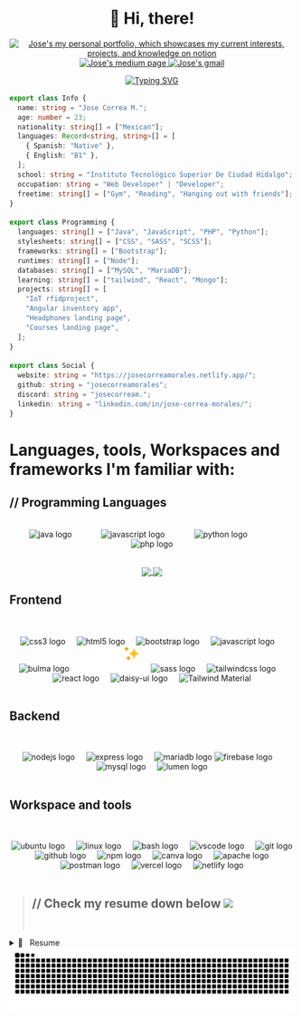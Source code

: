 <h1 align="center">
 &#128075 Hi, there!
 
</h1>

<p align="center">
  <a href="https://nonchalant-ptarmigan-51f.notion.site/Jose-Correa-M-6087b7bad01a448cbb207e4809c80456" title="Check my personal portfolio, which showcases my current interests, projects, and knowledge " target="_blank">
    <img src="https://img.shields.io/badge/Notion-232121?style=for-the-badge&logo=notion&logoColor=white" width="120"  title="Check my personal portfolio, which showcases my current interests, projects, and knowledge" alt="Jose's my personal portfolio, which showcases my current interests, projects, and knowledge on notion">
  </a>
    <a href="https://medium.com/@jose-correa-morales" title="Follow me on Medium" target="_blank">
    <img src="https://img.shields.io/badge/Medium-12100E?style=for-the-badge&logo=medium&logoColor=whit" width="150" alt="Jose's medium page" title="Follow me on Medium">
  </a>
  <a href="mailto:jose.correax@gmail.com?subject=Hello!!" title="Jose's mail" target="_blank" >
    <img src="https://img.shields.io/badge/Gmail-232121?style=for-the-badge&logo=gmail&logoColor=white" width="120" title="Jose's mail" alt="Jose's gmail">
  </a>
</p>

<center>

[![Typing SVG](https://readme-typing-svg.herokuapp.com?font=Raleway&weight=700&size=40&duration=4000&pause=939&color=FFDDAD&center=true&vCenter=true&random=true&width=450&height=60&lines=José+Correa+Morales)](https://github.com/JoseCorreaMorales)


</center>

```ts
export class Info {
  name: string = "Jose Correa M.";
  age: number = 23;
  nationality: string[] = ["Mexican"];
  languages: Record<string, string>[] = [
    { Spanish: "Native" },
    { English: "B1" },
  ];
  school: string = "Instituto Tecnológico Superior De Ciudad Hidalgo";
  occupation: string = "Web Developer" | "Developer";
  freetime: string[] = ["Gym", "Reading", "Hanging out with friends"];
}

export class Programming {
  languages: string[] = ["Java", "JavaScript", "PHP", "Python"];
  stylesheets: string[] = ["CSS", "SASS", "SCSS"];
  frameworks: string[] = ["Bootstrap"];
  runtimes: string[] = ["Node"];
  databases: string[] = ["MySQL", "MariaDB"];
  learning: string[] = ["tailwind", "React", "Mongo"];
  projects: string[] = [
    "IoT rfidproject",
    "Angular inventory app",
    "Headphones landing page",
    "Courses landing page",
  ];
}

export class Social {
  website: string = "https://josecorreamorales.netlify.app/";
  github: string = "josecorreamorales";
  discord: string = "josecorream.";
  linkedin: string = "linkedin.com/in/jose-correa-morales/";
}
```

# Languages, tools, Workspaces and frameworks I'm familiar with:

## // Programming Languages

<p align="center">
      <br/>
 <img src="https://cdn.jsdelivr.net/gh/devicons/devicon/icons/java/java-original.svg" height="50" alt="java logo"  />
   <img width="12" />
   <img width="12" />
   <img width="12" />
  <img src="https://cdn.jsdelivr.net/gh/devicons/devicon/icons/javascript/javascript-original.svg" height="50" alt="javascript logo"  />
    <img width="12" />
   <img width="12" />
   <img width="12" />
    <img src="https://cdn.jsdelivr.net/gh/devicons/devicon/icons/python/python-original.svg" height="50" alt="python logo"  />
    <img width="12" />
   <img width="12" />
   <img width="12" />
    <img src="https://cdn.jsdelivr.net/gh/devicons/devicon/icons/php/php-original.svg" height="50" alt="php logo"  />
    <br/>
    <br/>
</p>

<p align="center">
<a href="https://github.com/josecorreamorales?tab=repositories">
  <img height="180" align="center" src="https://github-readme-stats.vercel.app/api?username=josecorreamorales&show_icons=true&theme=gruvbox_light&rank_icon=github" />
</a>
<a href="https://github.com/josecorreamorales?tab=repositories">
  <img height="180" align="center" src="https://github-readme-stats.vercel.app/api/top-langs/?username=josecorreamorales&layout=compact&theme=solarized-light&hide=html,scss,prolog" />
</a>
<p>

## Frontend

<p align="center">
    <br/>
    <br/>
    <img src="https://cdn.jsdelivr.net/gh/devicons/devicon/icons/css3/css3-original.svg" height="50" alt="css3 logo"  title="CCS" />
    <img width="12" />
    <img src="https://cdn.jsdelivr.net/gh/devicons/devicon/icons/html5/html5-original.svg" height="50" alt="html5 logo"  title="html" />
    <img width="12" />
    <img src="https://cdn.jsdelivr.net/gh/devicons/devicon/icons/bootstrap/bootstrap-original.svg" height="50" alt="bootstrap logo"  title="Bootstrap"/>
    <img width="12" />
    <img src="https://cdn.jsdelivr.net/gh/devicons/devicon/icons/javascript/javascript-original.svg" height="50" alt="javascript logo" title="JavaScript" />
    <img width="12" />
    <img src="https://cdn.jsdelivr.net/gh/devicons/devicon/icons/bulma/bulma-plain.svg" height="50" alt="bulma logo" title="Bulma" />
    <img width="12" />
    <img src="./assets/pico-logo-dark.svg" height="45" alt="PICO CSS logo" title="PICO.CSS" />
    <img width="12" />
    <img src="https://cdn.jsdelivr.net/gh/devicons/devicon/icons/sass/sass-original.svg" height="50" alt="sass logo"  title="SCSS" />
    <img width="12" />
    <!-- <img src="./assets/tailwindcss-original-wordmark.svg" height="50" alt="tailwindcss logo"  /> -->
    <img src="https://cdn.jsdelivr.net/gh/devicons/devicon/icons/tailwindcss/tailwindcss-original.svg" height="50" alt="tailwindcss logo" title="Tailwind Framework" />
    <img width="12" />
    <img src="https://cdn.jsdelivr.net/gh/devicons/devicon/icons/react/react-original.svg" height="50" alt="react logo" title="React.js" />
    <img width="12" />
  <img src="https://raw.githubusercontent.com/saadeghi/daisyui-images/master/images/daisyui-logo/favicon-192.png" height="50" alt="daisy-ui logo" title="Daisy UI" />
    <img width="12" />
  <img src="https://www.material-tailwind.com/image/logo-mt.png" height="50"  title="Tailwind Material" alt="Tailwind Material"  />
<br/>
    <br/>

</p>

##  Backend

<p align="center">
    <br/>
    <br/>
  <img src="https://cdn.jsdelivr.net/gh/devicons/devicon/icons/nodejs/nodejs-original.svg" height="50" alt="nodejs logo"  />
  <img width="12" />
  <img src="https://cdn.jsdelivr.net/gh/devicons/devicon/icons/express/express-original.svg" height="50" alt="express logo"  />
  <img width="12" />
  <img src="https://cdn.jsdelivr.net/gh/devicons/devicon/icons/mariadb/mariadb-original.svg" height="50" alt="mariadb logo" />
  <img src="https://cdn.jsdelivr.net/gh/devicons/devicon/icons/firebase/firebase-plain.svg" height="50" alt="firebase logo"  />
  <img width="12" />
  <img src="https://cdn.jsdelivr.net/gh/devicons/devicon/icons/mysql/mysql-original.svg" height="50" alt="mysql logo"  />
    <img width="12" />
  <img src="https://cdn.jsdelivr.net/gh/devicons/devicon/icons/lumen/lumen-original.svg" height="50" alt="lumen logo" />
      <br/>
    <br/>
  
</p>

##  Workspace and tools

<p align="center">
    <br/>
    <br/>
  <img src="https://cdn.jsdelivr.net/gh/devicons/devicon/icons/ubuntu/ubuntu-plain.svg" height="50" alt="ubuntu logo"  />
  <img width="12" />
  <img src="https://cdn.jsdelivr.net/gh/devicons/devicon/icons/linux/linux-original.svg" height="50" alt="linux logo"  />
  <img width="12" />
  <img src="https://cdn.jsdelivr.net/gh/devicons/devicon/icons/bash/bash-original.svg" height="50" alt="bash logo"  />
  <img width="12" />
  <img src="https://cdn.jsdelivr.net/gh/devicons/devicon/icons/vscode/vscode-original.svg" height="50" alt="vscode logo"  />
  <img width="12" />
  <img src="https://cdn.jsdelivr.net/gh/devicons/devicon/icons/git/git-original.svg" height="50" alt="git logo"  />
  <img width="12" />
  <img src="https://cdn.jsdelivr.net/gh/devicons/devicon/icons/github/github-original.svg" height="50" alt="github logo"  />
  <img width="12" />
  <img src="https://cdn.jsdelivr.net/gh/devicons/devicon/icons/npm/npm-original-wordmark.svg" height="50" alt="npm logo"  />
  <img width="12" />
  <img src="https://cdn.jsdelivr.net/gh/devicons/devicon/icons/canva/canva-original.svg" height="50" alt="canva logo"  />
  <img width="12" />
  <img src="https://cdn.jsdelivr.net/gh/devicons/devicon/icons/apache/apache-original.svg" height="50" alt="apache logo"  />
  <img width="12" />
  <img src="https://cdn.jsdelivr.net/gh/devicons/devicon/icons/postman/postman-original.svg" height="50" alt="postman logo" />
<img width="12" />
<img src="https://cdn.jsdelivr.net/gh/devicons/devicon/icons/vercel/vercel-original.svg" height="50" alt="vercel logo" />
<img width="12" />
<img src="https://cdn.jsdelivr.net/gh/devicons/devicon/icons/netlify/netlify-original.svg" height="50" alt="netlify logo" />
    <br/>
    <br/>

</p>

> ## // Check my resume down below <img src="https://media.giphy.com/media/hvRJCLFzcasrR4ia7z/giphy.gif" width="25px">
>
>
>
> &nbsp;

<details>
  <summary>📃 &nbsp; Resume </summary>

## Education

<!-- UDEMY Bootcamp -->
<img align="right" width="30px" src="https://cdn.icon-icons.com/icons2/2389/PNG/512/udemy_logo_icon_144775.png" />

- 📖 **&nbsp;Udemy Bootcamp**\
  📆 &nbsp;Present\
  📍 **&nbsp;[The Complete 2023 Web Development Bootcamp](https://www.udemy.com/course/the-complete-web-development-bootcamp/) by Dr. Angela Yu** - Udemy

<!-- ITSCH ISC -->
<img align="right" width="30px" src="./assets/itsch.png" />

- 📖 **&nbsp;Computer Systems Engineering**\
  📆 2019 - Present\
  📍 **[Instituto Tecnológico Superior De Ciudad Hidalgo](https://cdhidalgo.tecnm.mx/)** - Ciudad Hidalgo, Michoacán, México

<!-- ITSCH English -->
  <img align="right" width="30px" src="./assets/cle-itsch.jpg" />

- 📖 **&nbsp;B1 (CEFR) English course**\
  📆 2019 - 2022\
  📜 **[Certificate](./assets/joseEnglishCertificate.pdf)**\
  📍 **[Instituto Tecnológico Superior De Ciudad Hidalgo](https://cdhidalgo.tecnm.mx/cle/ingles-para-adultos)** - Ciudad Hidalgo, Michoacán, México

<!-- CECyTEM -->
<img align="right" width="30px" src="./assets/cecytem.png" />

- 📖 **&nbsp;Technical Programming Program**\
  📆 &nbsp;2016 - 2019\
  📍 **&nbsp;[CECyTEM 17](http://cdhidalgo.cecytem.net/)** - Ciudad Hidalgo, Michoacán, México

## Volunteering

<img align="right" width="30px" src="./assets/itsch.png" />

- 👨‍💻 **&nbsp;Volunteer in the design department**\
  📆 &nbsp;2022 - Present\
  📍 **Instituto Tecnológico Superior De Ciudad Hidalgo** - Ciudad Hidalgo, Michoacán, México

<img align="right" width="30px" src="./assets/KLASSTER GROUP .png" />

- 👨‍💻 **&nbsp;Community service at [ITSCH](https://cdhidalgo.tecnm.mx/) as webDev for Klasster Group entrepreneurship**\
  📆 &nbsp;2022 - Present\
  📍 **Instituto Tecnológico Superior De Ciudad Hidalgo** - Ciudad Hidalgo, Michoacán, México

## Projects

<p align="center">
  <a href="https://github.com/josecorreamorales/PapeleriaJIM">
    <img src="https://github-readme-stats.vercel.app/api/pin/?username=josecorreamorales&repo=PapeleriaJIM&theme=catppuccin_latte" alt="PapeleriaJIM">
  </a>
  <a href="https://github.com/josecorreamorales/headphones-landing-page">
    <img src="https://github-readme-stats.vercel.app/api/pin/?username=josecorreamorales&repo=headphones-landing-page&theme=moltack" alt="headphones-landing-page">
  </a>
</p>

<p align="center">
  <a href="https://github.com/josecorreamorales/Landing-page-courses">
    <img src="https://github-readme-stats.vercel.app/api/pin/?username=josecorreamorales&repo=Landing-page-courses&theme=gruvbox_light" alt="Landing-page-courses">
  </a>
  <a href="https://github.com/josecorreamorales/SmartHomeApp">
    <img src="https://github-readme-stats.vercel.app/api/pin/?username=josecorreamorales&repo=SmartHomeApp&theme=buefy" alt="SmartHomeApp">
  </a>
</p>

## IA Projects 🤖

<p align="center">
<a href="https://github.com/JoseCorreaMorales/ImagePrediction-tersorflow">
<img src="https://github-readme-stats.vercel.app/api/pin/?username=josecorreamorales&repo=ImagePrediction-tersorflow&theme=calm">
</a>
<a href="https://github.com/JoseCorreaMorales/Modelo-de-regresion-de-precios-Inmobiliarios--tensorflow"> 
<img src="https://github-readme-stats.vercel.app/api/pin/?username=josecorreamorales&repo=Modelo-de-regresion-de-precios-Inmobiliarios--tensorflow&theme=calm">
</a>
</p>

</details>

<img src="https://raw.githubusercontent.com/josecorreamorales/josecorreamorales/output/snake.svg" alt=""> 